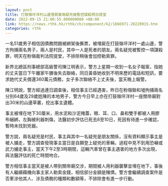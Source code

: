 ```yaml
---
layout: post
title: 打鼓嶺坪洋村山邊埋屍案兩疑兇被暫控謀殺明日提堂
date: 2022-09-15 21:00:55.000000000 +08:00
link: https://news.rthk.hk/rthk/ch/component/k2/1666971-20220915.htm
categories: rthk
---
```


一名51歲男子相信因債務問題被綁架後撕票，被埋屍在打鼓嶺坪洋村一處山邊，警方拘捕兩名男子，兩人是村民，其中一人是死者的朋友。兩名疑兇被暫控一項謀殺罪，明天在粉嶺裁判法院提堂，不排除稍後會加控勒索罪。

新界北總區刑事總部高級警司陳江明表示，警方上星期一收到一名女子報案，指她的丈夫當日下午離家午膳後失去聯絡，同日黃昏她收到不明來歷的電話和短訊，要求她代丈夫償還360萬元債務，女子多次聯絡不上丈夫後，當天晚上報警。

陳江明說，警方經過連日調查後，相信事主已經遇害，昨日在粉嶺聯和墟拘捕兩名分別64歲及29歲姓陳的本地男子，警方今日早上亦在打鼓嶺坪洋村一座關帝廟對出30米的山邊草叢，挖出事主遺體。

事主被埋在地下30厘米，用水泥和沙泥掩蓋，眼、耳、口、鼻和雙手都被人用膠布綑綁，左胸被利器刺傷，法醫初步評估已死去8至10日，死因有待進一步確認，暫時未找到兇器。

警方說，兩名疑兇是村民，事主與其中一名疑兇是朋友關係，沒有資料顯示事主是被人擄走，警方調查發現事主當日是自願登上疑兇的車輛，過程中見不到用恐嚇或武力擄走事主，當天下午2至3時期間，這輛汽車曾在事主遇害的地方多次出現，與法醫評估的死亡時間吻合。

警方相信事主當天是被人帶到關帝廟交涉，期間被人用利器襲擊並埋在地下，事後有人繼續藉機向事主家人勒索金錢，相信部分金額是賭債。警方會繼續調查案件是否牽涉他其人、涉及債務的種類和數額等，不排除會有進一步行動。
